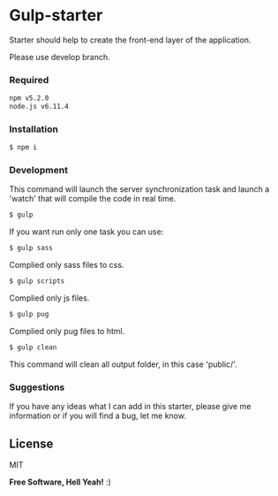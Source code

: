 # Gulp-starter

Starter should help to create the front-end layer of the application.

Please use develop branch.

### Required

```sh
npm v5.2.0
node.js v6.11.4
```

### Installation

```sh
$ npm i
```

### Development

This command will launch the server synchronization task and launch a 'watch' that will compile the code in real time.

```sh
$ gulp
```

If you want run only one task you can use:

```sh
$ gulp sass
```

Complied only sass files to css.

```sh
$ gulp scripts
```

Complied only js files.

```sh
$ gulp pug
```

Complied only pug files to html.

```sh
$ gulp clean
```

This command will clean all output folder, in this case 'public/'.

### Suggestions

If you have any ideas what I can add in this starter, please give me information or if you will find a bug, let me know.


License
----

MIT


**Free Software, Hell Yeah!** :)
